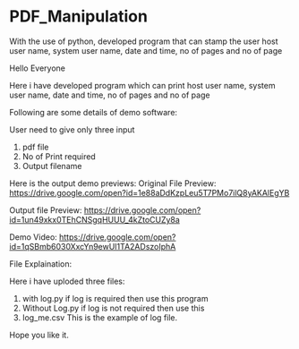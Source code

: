 # PDF_Manipulation
With the use of python, developed program that can stamp the user host user name, system user name, date and time, no of pages and no of page


Hello Everyone

Here i have developed program which can print host user name, system user name, date and time, no of pages and no of page

Following are some details of demo software:

User need to give only three input
  1. pdf file
  2. No of Print required
  3. Output filename 

Here is the output demo previews:
Original File Preview:  https://drive.google.com/open?id=1e88aDdKzpLeu5T7PMo7ilQ8yAKAlEgYB

Output file Preview:  https://drive.google.com/open?id=1un49xkx0TEhCNSgqHUUU_4kZtoCUZy8a

Demo Video: https://drive.google.com/open?id=1qSBmb6030XxcYn9ewUI1TA2ADszoIphA

File Explaination:
  
  Here i have uploded three files:
  1. with log.py
      if log is required then use this program
  2. Without Log.py
      if log is not required then use this
  3. log_me.csv
      This is the example of log file. 

Hope you like it.
